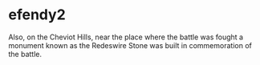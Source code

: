 # efendy2
Also, on the Cheviot Hills, near the place where the battle was fought a monument known as the Redeswire Stone was built in commemoration of the battle.
